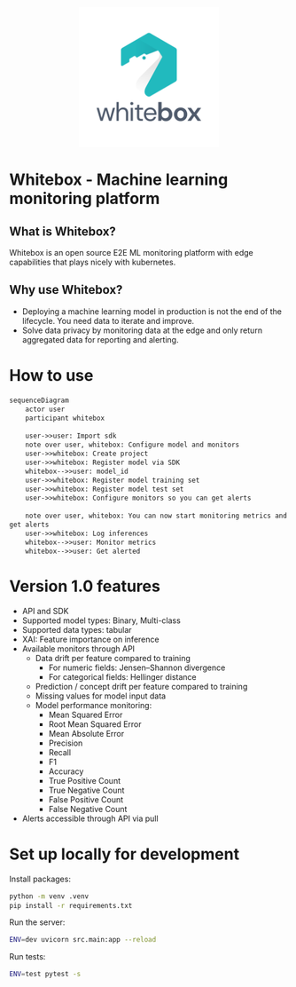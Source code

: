 <p align="center"><img src="assets/logo.svg" width="50%" alt="whitebox logo" /></p>

# Whitebox - Machine learning monitoring platform

## What is Whitebox?

Whitebox is an open source E2E ML monitoring platform with edge capabilities that plays nicely with kubernetes.

## Why use Whitebox?

- Deploying a machine learning model in production is not the end of the lifecycle. You need data to iterate and improve.
- Solve data privacy by monitoring data at the edge and only return aggregated data for reporting and alerting.

# How to use

```mermaid
sequenceDiagram
    actor user
    participant whitebox

    user->>user: Import sdk
    note over user, whitebox: Configure model and monitors
    user->>whitebox: Create project
    user->>whitebox: Register model via SDK
    whitebox-->>user: model_id
    user->>whitebox: Register model training set
    user->>whitebox: Register model test set
    user->>whitebox: Configure monitors so you can get alerts

    note over user, whitebox: You can now start monitoring metrics and get alerts
    user->>whitebox: Log inferences
    whitebox-->>user: Monitor metrics
    whitebox-->>user: Get alerted
```

# Version 1.0 features

- API and SDK
- Supported model types: Binary, Multi-class
- Supported data types: tabular
- XAI: Feature importance on inference
- Available monitors through API
  - Data drift per feature compared to training
    - For numeric fields: Jensen–Shannon divergence
    - For categorical fields: Hellinger distance
  - Prediction / concept drift per feature compared to training
  - Missing values for model input data
  - Model performance monitoring:
    - Mean Squared Error
    - Root Mean Squared Error
    - Mean Absolute Error
    - Precision
    - Recall
    - F1
    - Accuracy
    - True Positive Count
    - True Negative Count
    - False Positive Count
    - False Negative Count
- Alerts accessible through API via pull

# Set up locally for development

Install packages:

```bash
python -m venv .venv
pip install -r requirements.txt
```

Run the server:

```bash
ENV=dev uvicorn src.main:app --reload
```

Run tests:

```bash
ENV=test pytest -s
```
